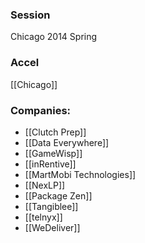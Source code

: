 
### Session
Chicago 2014 Spring

### Accel
[[Chicago]]

### Companies:
- [[Clutch Prep]]
- [[Data Everywhere]]
- [[GameWisp]]
- [[inRentive]]
- [[MartMobi Technologies]]
- [[NexLP]]
- [[Package Zen]]
- [[Tangiblee]]
- [[telnyx]]
- [[WeDeliver]]


